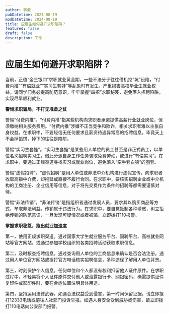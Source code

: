 ```yaml
---
author: 转载
pubDatetime: 2024-08-19
modDatetime: 2024-08-19
title: 应届生如何避开求职陷阱？
featured: false
draft: false
description: 工作
---
```

# **应届生如何避开求职陷阱？**

当前，正值“金三银四”求职就业黄金期，一些不法分子往往借机挖“坑”设陷，“付费内推”“有偿就业”“实习生套娃”等乱象时有发生，严重损害高校毕业生就业权益。请同学们务必提高防范意识，牢牢掌握“四招”求职秘笈，避免落入招聘陷阱，实现尽早顺利就业。

**警惕求职骗局，不打无准备之仗**

警惕“付费内推”。“付费内推”指某些机构向求职者承诺提供高薪行业就业岗位，但须缴纳相关服务费用。“付费内推”涉嫌不正当竞争和欺诈，相关求职者难以主张自身权益。在求职中，不要轻信无任何要求且薪资待遇异常高的招聘信息，毕竟天上不会掉馅饼，掉下的往往是陷阱。

警惕“实习生套娃”。“实习生套娃”是某些用人单位的员工甚至是非正式员工，以单位名义招聘实习生，借此分派自身工作任务骗取免费劳动，或进行“有偿实习”。在求职中，要通过正规渠道寻找实习或就业岗位，避免落入“空手套白狼”的圈套。

警惕“虚假招聘”。“虚假招聘”是用人单位或非法中介机构进行虚假宣传，向求职者收取高额中介费，却拖延或直接不履行合同。在求职中，要核实招聘企业或中介机构的工商注册、企业信用等信息，对于将先交费作为条件的招聘等都需要谨慎对待。

警惕“非法传销”。“非法传销”是指组织者通过发展人员，要求其以购买商品等方式，牟取非法利益。传销属于违法行为。在求职中，要自觉抵制各种诱惑，树立拒绝传销的防范意识，一旦发现可疑情况或者被骗，立即拨打110报警。

**掌握求职秘笈，跑出就业加速度**

第一，使用正规求职渠道。通过国家大学生就业服务平台、国聘平台、高校就业网站等官方网站，或通过参加学校组织的各类招聘活动获取求职信息。

第二，及时核查招聘信息。通过查询用人单位的工商信息来确认是否合法注册。通过用人单位官方网站或拨打官方电话核实招聘信息，多种途径了解用人单位背景。

第三，时刻保护个人信息。任何单位和个人都没有权利扣留他人证件原件。在求职过程中，不轻易将个人证件原件交付他人或泄露银行卡、网银密码，确需提供证件复印件或影印件时，要在合适位置注明具体用途。

第四，坚持运用法律武器。如遇合法权益受到侵害，第一时间保留证据，请立即拨打12333电话或前往人社部门投诉举报。如遇人身安全受到威胁或伤害，请立即拨打110电话向公安部门报警。